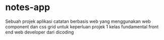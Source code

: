 # notes-app

Sebuah projek aplikasi catatan berbasis web yang menggunakan web component dan css grid
untuk keperluan projek 1 kelas fundamental front end web developer dari dicoding
